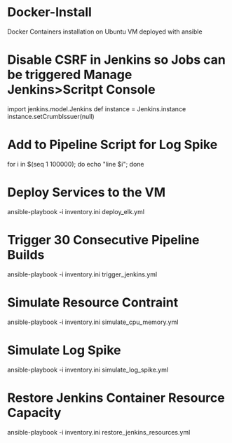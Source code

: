 # Docker-Install
Docker Containers installation on Ubuntu VM deployed with ansible

# Disable CSRF in Jenkins so Jobs can be triggered Manage Jenkins>Scritpt Console
import jenkins.model.Jenkins
def instance = Jenkins.instance
instance.setCrumbIssuer(null)

# Add to Pipeline Script for Log Spike
for i in $(seq 1 100000); do echo "line $i"; done

# Deploy Services to the VM
ansible-playbook -i inventory.ini deploy_elk.yml

# Trigger 30 Consecutive Pipeline Builds
ansible-playbook -i inventory.ini trigger_jenkins.yml

# Simulate Resource Contraint
ansible-playbook -i inventory.ini simulate_cpu_memory.yml

# Simulate Log Spike
ansible-playbook -i inventory.ini simulate_log_spike.yml

# Restore Jenkins Container Resource Capacity
ansible-playbook -i inventory.ini restore_jenkins_resources.yml